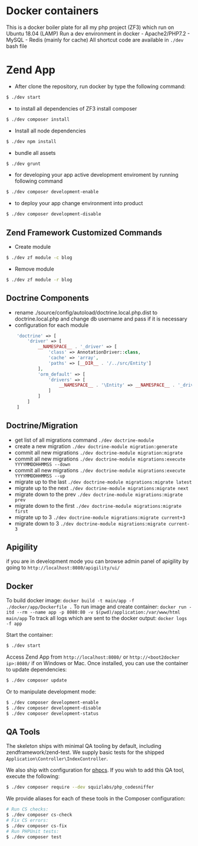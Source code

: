 # Docker containers
This is a docker boiler plate for all my php project (ZF3) which run on Ubuntu 18.04 (LAMP)
Run a dev environment in docker
    - Apache2/PHP7.2
    - MySQL
    - Redis (mainly for cache)
All shortcut code are available in `./dev` bash file

Zend App
==============================
- After clone the repository, run docker by type the following command:
```bash
$ ./dev start
```
- to install all dependencies of ZF3 install composer
```bash
$ ./dev composer install
```
- Install all node dependencies
```bash
$ ./dev npm install
```
- bundle all assets
```bash
$ ./dev grunt
```
- for developing your app active development enviroment by running following command
```bash
$ ./dev composer development-enable
```
- to deploy your app change environment into product
```bash
$ ./dev composer development-disable
```

Zend Framework Customized Commands
-------------
- Create module
```bash
$ ./dev zf module -c blog
```
- Remove module
```bash
$ ./dev zf module -r blog
```

Doctrine Components
-----------
- rename ./source/config/autoload/doctrine.local.php.dist to doctrine.local.php and change db username and pass if
it is necessary
- configuration for each module
```php
    'doctrine' => [
        'driver' => [
            __NAMESPACE__ . '_driver' => [
                'class' => AnnotationDriver::class,
                'cache' => 'array',
                'paths' => [__DIR__ . '/../src/Entity']
            ],
            'orm_default' => [
                'drivers' => [
                    __NAMESPACE__ . '\Entity' => __NAMESPACE__ . '_driver'
                ]
            ]
        ]
    ]
```

Doctrine/Migration
------------
- get list of all migrations command `./dev doctrine-module`
- create a new migration `./dev doctrine-module migration:generate`
- commit all new migrations `./dev doctrine-module migration:migrate`
- commit all new migrations `./dev doctrine-module migrations:execute YYYYMMDDHHMMSS --down`
- commit all new migrations `./dev doctrine-module migrations:execute YYYYMMDDHHMMSS --up`
- migrate up to the last `./dev doctrine-module migrations:migrate latest`
- migrate up to the next `./dev doctrine-module migrations:migrate next`
- migrate down to the prev `./dev doctrine-module migrations:migrate prev`
- migrate down to the first `./dev doctrine-module migrations:migrate first`
- migrate up to 3 `./dev doctrine-module migrations:migrate current+3`
- migrate down to 3 `./dev doctrine-module migrations:migrate current-3`


Apigility
------------
if you are in development mode you can browse admin panel of apigility by going to `http://localhost:8080/apigility/ui/`


Docker
-----------
To build docker image: 
```docker build -t main/app -f ./docker/app/Dockerfile .```
To run image and create container:
```docker run -itd --rm --name app -p 8080:80 -v $(pwd)/application:/var/www/html main/app```
To track all logs which are sent to the docker output:
```docker logs -f app```

Start the container:

```bash
$ ./dev start
```

Access Zend App from `http://localhost:8080/` or `http://<boot2docker ip>:8080/` if on Windows or Mac.
Once installed, you can use the container to update dependencies:

```bash
$ ./dev composer update
```

Or to manipulate development mode:

```bash
$ ./dev composer development-enable
$ ./dev composer development-disable
$ ./dev composer development-status
```

QA Tools
--------

The skeleton ships with minimal QA tooling by default, including
zendframework/zend-test. We supply basic tests for the shipped
`Application\Controller\IndexController`.

We also ship with configuration for [phpcs](https://github.com/squizlabs/php_codesniffer).
If you wish to add this QA tool, execute the following:

```bash
$ ./dev composer require --dev squizlabs/php_codesniffer
```

We provide aliases for each of these tools in the Composer configuration:

```bash
# Run CS checks:
$ ./dev composer cs-check
# Fix CS errors:
$ ./dev composer cs-fix
# Run PHPUnit tests:
$ ./dev composer test
```

